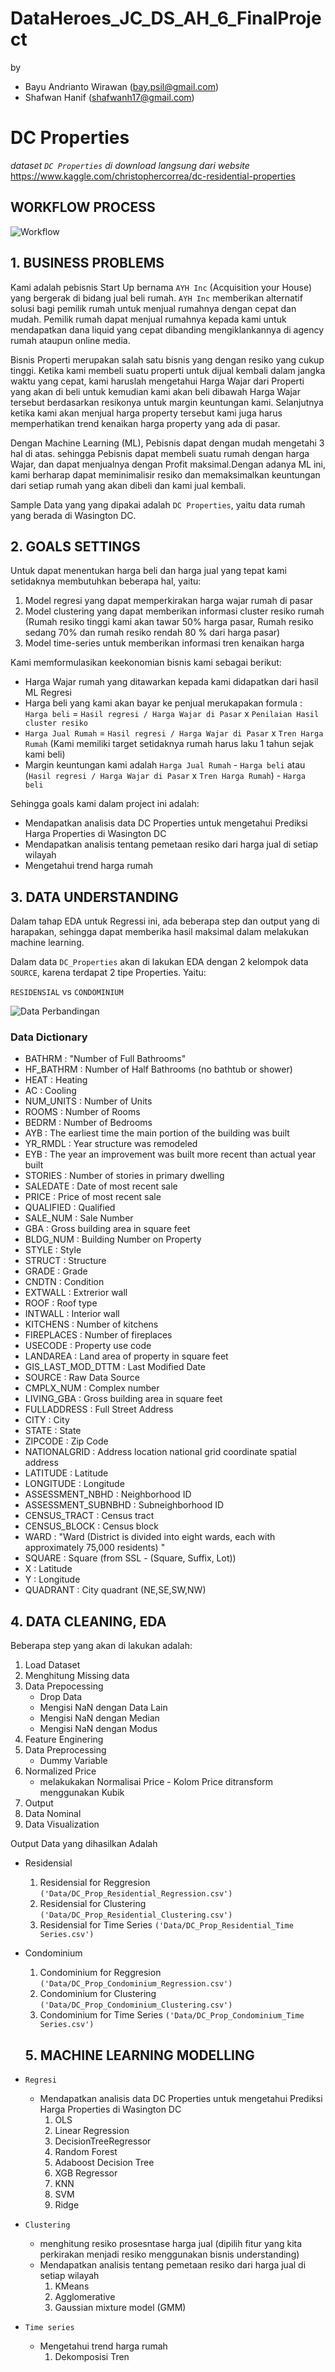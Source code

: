 # DataHeroes_JC_DS_AH_6_FinalProject

by  
- Bayu Andrianto Wirawan (bay.psil@gmail.com)
- Shafwan Hanif (shafwanh17@gmail.com) 

# DC Properties
*dataset ```DC Properties``` di download langsung dari website* https://www.kaggle.com/christophercorrea/dc-residential-properties

## WORKFLOW PROCESS

![Workflow](https://github.com/PurwadhikaDev/DataHeroes_JC_DS_AH_6_FinalProject/blob/main/img/FP-DCProp-Workflow.jpeg)


## 1. BUSINESS PROBLEMS

Kami adalah pebisnis Start Up bernama `AYH Inc` (Acquisition your House) yang bergerak di bidang jual beli rumah. `AYH Inc` memberikan alternatif solusi bagi pemilik rumah untuk menjual rumahnya dengan cepat dan mudah. Pemilik rumah dapat menjual rumahnya kepada kami untuk mendapatkan dana liquid yang cepat dibanding mengiklankannya di agency rumah ataupun online media.


Bisnis Properti merupakan salah satu bisnis yang dengan resiko yang cukup tinggi. Ketika kami membeli suatu properti untuk dijual kembali dalam jangka waktu yang cepat, kami haruslah mengetahui Harga Wajar dari Properti yang akan di beli untuk kemudian kami akan beli dibawah Harga Wajar tersebut berdasarkan resikonya untuk margin keuntungan kami. Selanjutnya ketika kami akan menjual harga property tersebut kami juga harus memperhatikan trend kenaikan harga property yang ada di pasar.


Dengan Machine Learning (ML), Pebisnis dapat dengan mudah mengetahi 3 hal di atas. sehingga Pebisnis dapat membeli suatu rumah dengan harga Wajar, dan dapat menjualnya dengan Profit maksimal.Dengan adanya ML ini, kami berharap dapat meminimalisir resiko dan memaksimalkan keuntungan dari setiap rumah yang akan dibeli dan kami jual kembali.

Sample Data yang yang dipakai adalah `DC Properties`, yaitu data rumah yang berada di Wasington DC. 

## 2. GOALS SETTINGS

Untuk dapat menentukan harga beli dan harga jual yang tepat kami setidaknya membutuhkan beberapa hal, yaitu:
1. Model regresi yang dapat memperkirakan harga wajar rumah di pasar
2. Model clustering yang dapat memberikan informasi cluster resiko rumah (Rumah resiko tinggi kami akan tawar 50% harga pasar, Rumah resiko sedang 70% dan rumah resiko rendah 80 % dari harga pasar)
3. Model time-series untuk memberikan informasi tren kenaikan harga 

Kami memformulasikan keekonomian bisnis kami sebagai berikut:
- Harga Wajar rumah yang ditawarkan kepada kami didapatkan dari hasil ML Regresi
- Harga beli yang kami akan bayar ke penjual merukapakan formula : ```Harga beli```  = ```Hasil regresi / Harga Wajar di Pasar``` x ```Penilaian Hasil cluster resiko```
- ```Harga Jual Rumah```  = ```Hasil regresi / Harga Wajar di Pasar``` x ```Tren Harga Rumah``` (Kami memiliki target setidaknya rumah harus laku 1 tahun sejak kami beli)
- Margin keuntungan kami adalah ```Harga Jual Rumah``` - ```Harga beli``` atau (```Hasil regresi / Harga Wajar di Pasar``` x ```Tren Harga Rumah```) - ```Harga beli```

Sehingga goals kami dalam project ini adalah:
- Mendapatkan analisis data DC Properties untuk mengetahui Prediksi Harga Properties di Wasington DC
- Mendapatkan analisis tentang pemetaan resiko dari harga jual di setiap wilayah
- Mengetahui trend harga rumah

## 3. DATA UNDERSTANDING

Dalam tahap EDA untuk Regressi ini, ada beberapa step dan output yang di harapakan, sehingga dapat memberika hasil maksimal dalam melakukan machine learning. 

Dalam data `DC_Properties` akan di lakukan EDA dengan 2 kelompok data `SOURCE`, karena terdapat 2 tipe Properties. Yaitu:

`RESIDENSIAL` vs `CONDOMINIUM`


![Data Perbandingan](https://github.com/PurwadhikaDev/DataHeroes_JC_DS_AH_6_FinalProject/blob/main/img/ResvsCon.png)

### Data Dictionary

* 	BATHRM	    : 	"Number of Full Bathrooms"
* 	HF_BATHRM	: 	Number of Half Bathrooms (no bathtub or shower)
* 	HEAT	    : 	Heating
* 	AC	        : 	Cooling
* 	NUM_UNITS	: 	Number of Units
* 	ROOMS	    : 	Number of Rooms
* 	BEDRM	: 	Number of Bedrooms
* 	AYB	: 	The earliest time the main portion of the building was built
* 	YR_RMDL	: 	Year structure was remodeled
* 	EYB	: 	The year an improvement was built more recent than actual year built
* 	STORIES	: 	Number of stories in primary dwelling
* 	SALEDATE	: 	Date of most recent sale
* 	PRICE	: 	Price of most recent sale
* 	QUALIFIED	: 	Qualified
* 	SALE_NUM	: 	Sale Number
* 	GBA	: 	Gross building area in square feet
* 	BLDG_NUM	: 	Building Number on Property
* 	STYLE	: 	Style
* 	STRUCT	: 	Structure
* 	GRADE	: 	Grade
* 	CNDTN	: 	Condition
* 	EXTWALL	: 	Extrerior wall
* 	ROOF	: 	Roof type
* 	INTWALL	: 	Interior wall
* 	KITCHENS	: 	Number of kitchens
* 	FIREPLACES	: 	Number of fireplaces
* 	USECODE	: 	Property use code
* 	LANDAREA	: 	Land area of property in square feet
* 	GIS_LAST_MOD_DTTM	: 	Last Modified Date
* 	SOURCE	: 	Raw Data Source
* 	CMPLX_NUM	: 	Complex number
* 	LIVING_GBA	: 	Gross building area in square feet
* 	FULLADDRESS	: 	Full Street Address
* 	CITY	: 	City
* 	STATE	: 	State
* 	ZIPCODE	: 	Zip Code
* 	NATIONALGRID	: 	Address location national grid coordinate spatial address
* 	LATITUDE	: 	Latitude
* 	LONGITUDE	: 	Longitude
* 	ASSESSMENT_NBHD	: 	Neighborhood ID
* 	ASSESSMENT_SUBNBHD	: 	Subneighborhood ID
* 	CENSUS_TRACT	: 	Census tract
* 	CENSUS_BLOCK	: 	Census block
* 	WARD	: 	"Ward (District is divided into eight wards, each with approximately 75,000 residents)
"
* 	SQUARE	: 	Square (from SSL - (Square, Suffix, Lot))
* 	X	: 	Latitude
* 	Y	: 	Longitude
* 	QUADRANT	: 	City quadrant (NE,SE,SW,NW)


## 4. DATA CLEANING, EDA
Beberapa step yang akan di lakukan adalah:

1. Load Dataset  
2. Menghitung Missing data
3. Data Prepocessing
    - Drop Data
    - Mengisi NaN dengan Data Lain
    - Mengisi NaN dengan Median
    - Mengisi NaN dengan Modus
4. Feature Enginering
5. Data Preprocessing
    - Dummy Variable
6. Normalized Price
    - melakukakan Normalisai Price - Kolom Price ditransform menggunakan Kubik
7. Output
8. Data Nominal
9. Data Visualization


Output Data yang dihasilkan Adalah
- Residensial
    1. Residensial for Reggresion `('Data/DC_Prop_Residential_Regression.csv')`
    2. Residensial for Clustering `('Data/DC_Prop_Residential_Clustering.csv')`
    3. Residensial for Time Series `('Data/DC_Prop_Residential_Time Series.csv')`
- Condominium
    1. Condominium for Reggresion `('Data/DC_Prop_Condominium_Regression.csv')`
    2. Condominium for Clustering `('Data/DC_Prop_Condominium_Clustering.csv')`
    3. Condominium for Time Series `('Data/DC_Prop_Condominium_Time Series.csv')`
    
    
  
  ## 5. MACHINE LEARNING MODELLING



* `Regresi` 
    - Mendapatkan analisis data DC Properties untuk mengetahui Prediksi Harga Properties di Wasington DC
        1.	OLS
        2.	Linear Regression
        3.	DecisionTreeRegressor
        4.	Random Forest
        5.	Adaboost Decision Tree
        6.	XGB Regressor
        7.	KNN
        8.	SVM
        9.	Ridge

*  `Clustering`
    - menghitung resiko prosesntase harga jual (dipilih fitur yang kita perkirakan menjadi resiko menggunakan bisnis understanding)
    - Mendapatkan analisis tentang pemetaan resiko dari harga jual di setiap wilayah
        1.	KMeans
        2.	Agglomerative
        3.	Gaussian mixture model (GMM)


* `Time series` 
    - Mengetahui trend harga rumah
        1.	Dekomposisi Tren

  
